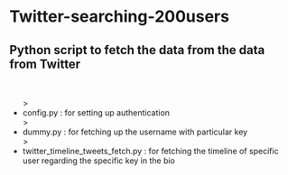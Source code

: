 # Twitter-searching-200users
## Python script to fetch the data from the data from Twitter
<br/>
<ul>
  > <li> config.py : for setting up authentication </li>
  > <li> dummy.py  : for fetching up the username with particular key </li>
  > <li> twitter_timeline_tweets_fetch.py : for fetching the timeline of specific user regarding the specific key in the bio </li>
</ul>
<br/>


